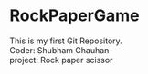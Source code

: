 # RockPaperGame
This is my first Git Repository.
<br>
Coder: Shubham Chauhan
<br>
project: Rock paper scissor

